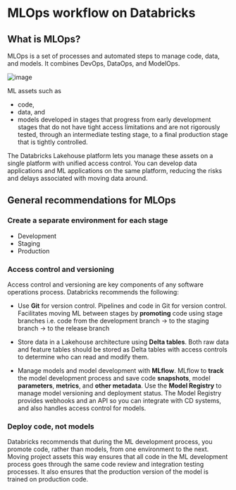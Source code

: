 # MLOps workflow on Databricks



## What is MLOps?
MLOps is a set of processes and automated steps to manage code, data, and models. It combines DevOps, DataOps, and ModelOps.

![image](https://docs.databricks.com/_images/mlops-lakehouse.png)

ML assets such as 
- code,
-  data, and 
- models
developed in stages that progress from early development stages that do not have tight access limitations and are not rigorously tested, through an intermediate testing stage, to a final production stage that is tightly controlled. 

The Databricks Lakehouse platform lets you manage these assets on a single platform with unified access control. You can develop data applications and ML applications on the same platform, reducing the risks and delays associated with moving data around.

## General recommendations for MLOps

### Create a separate environment for each stage
- Development
- Staging
- Production

### Access control and versioning
Access control and versioning are key components of any software operations process. Databricks recommends the following:

- Use **Git** for version control. Pipelines and code in Git for version control. Facilitates moving ML  between stages by **promoting** code using stage branches i.e. code from the development branch -> to the staging branch -> to the release branch

- Store data in a Lakehouse architecture using **Delta tables**. Both raw data and feature tables should be stored as Delta tables with access controls to determine who can read and modify them.

- Manage models and model development with **MLflow**. MLflow to **track** the model development process and save code **snapshots**, model **parameters**, **metrics**, and **other metadata**. Use the **Model Registry** to manage model versioning and deployment status. The Model Registry provides webhooks and an API so you can integrate with CD systems, and also handles access control for models.

### Deploy code, not models
 Databricks recommends that during the ML development process, you promote code, rather than models, from one environment to the next. Moving project assets this way ensures that all code in the ML development process goes through the same code review and integration testing processes. It also ensures that the production version of the model is trained on production code. 

